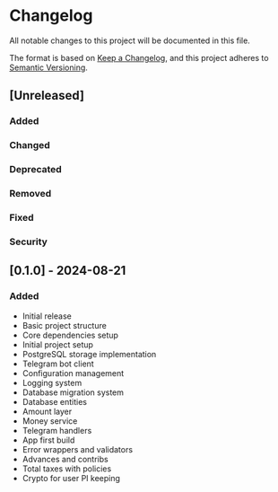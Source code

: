 # Changelog

All notable changes to this project will be documented in this file.

The format is based on [Keep a Changelog](https://keepachangelog.com/en/1.0.0/),
and this project adheres to [Semantic Versioning](https://semver.org/spec/v2.0.0.html).

## [Unreleased]

### Added

### Changed

### Deprecated

### Removed

### Fixed

### Security

## [0.1.0] - 2024-08-21

### Added
- Initial release
- Basic project structure
- Core dependencies setup
- Initial project setup
- PostgreSQL storage implementation
- Telegram bot client
- Configuration management
- Logging system
- Database migration system
- Database entities
- Amount layer
- Money service
- Telegram handlers
- App first build
- Error wrappers and validators
- Advances and contribs
- Total taxes with policies
- Crypto for user PI keeping
